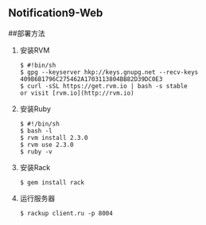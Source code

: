 ## Notification9-Web

##部署方法

1. 安装RVM
    ```
    $ #!bin/sh
    $ gpg --keyserver hkp://keys.gnupg.net --recv-keys 409B6B1796C275462A1703113804BB82D39DC0E3
    $ curl -sSL https://get.rvm.io | bash -s stable
    or visit [rvm.io](http://rvm.io)
    ```
2. 安装Ruby
    ```
    $ #!/bin/sh
    $ bash -l
    $ rvm install 2.3.0
    $ rvm use 2.3.0
    $ ruby -v
    ```
3. 安装Rack
    ```
    $ gem install rack
    ```
4. 运行服务器
    ```
    $ rackup client.ru -p 8004
    ```
